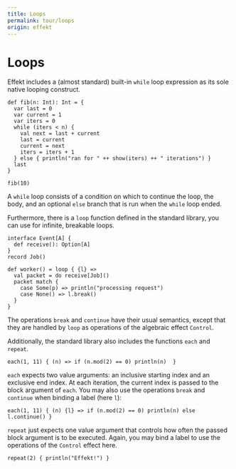 ```yaml
---
title: Loops
permalink: tour/loops
origin: effekt
---
```


# Loops

Effekt includes a (almost standard) built-in `while` loop expression as its sole native looping construct.

```
def fib(n: Int): Int = {
  var last = 0
  var current = 1
  var iters = 0
  while (iters < n) {
    val next = last + current
    last = current
    current = next
    iters = iters + 1
  } else { println("ran for " ++ show(iters) ++ " iterations") }
  last
}
```

```effekt:repl
fib(10)
```

A `while` loop consists of a condition on which to continue the loop, the body, and an optional `else` branch that is run when the
`while` loop ended.

Furthermore, there is a `loop` function defined in the standard library, you can use for infinite, breakable loops.

```effekt:hide
interface Event[A] {
  def receive(): Option[A]
}
record Job()
```

```
def worker() = loop { {l} =>
  val packet = do receive[Job]()
  packet match {
    case Some(p) => println("processing request")
    case None() => l.break()
  }
}
```

The operations `break` and `continue` have their usual semantics, except that they are handled by `loop` as operations of the algebraic effect `Control`.

Additionally, the standard library also includes the functions `each` and `repeat`.

```effekt:repl
each(1, 11) { (n) => if (n.mod(2) == 0) println(n)  }
```

`each` expects two value arguments: an inclusive starting index and an exclusive end index. At each iteration, the current index is passed to the block argument of `each`.
You may also use the operations `break` and `continue` when binding a label (here `l`):

```effekt:repl
each(1, 11) { (n) {l} => if (n.mod(2) == 0) println(n) else l.continue() }
```
`repeat` just expects one value argument that controls how often the passed block argument is to be executed. Again, you may bind a label to use the operations of the `Control` effect here.

```effekt:repl
repeat(2) { println("Effekt!") }
```
